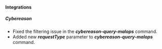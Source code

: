 
#### Integrations
##### Cybereason
- Fixed the filtering issue in the ***cybereason-query-malops*** command.
- Added new ***requestType*** parameter to ***cybereason-query-malops*** command.
